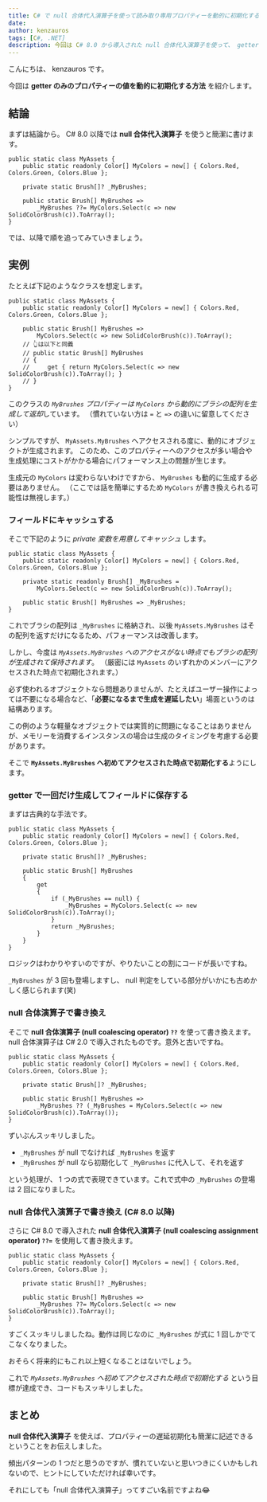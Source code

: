 ```yaml
---
title: C# で null 合体代入演算子を使って読み取り専用プロパティーを動的に初期化する
date: 
author: kenzauros
tags: [C#, .NET]
description: 今回は C# 8.0 から導入された null 合体代入演算子を使って、 getter のみのプロパティーの値を動的に初期化する方法を紹介します。
---
```


こんにちは、 kenzauros です。

今回は **getter のみのプロパティーの値を動的に初期化する方法** を紹介します。

## 結論

まずは結論から。 C# 8.0 以降では **null 合体代入演算子** を使うと簡潔に書けます。

```cs{6-7}:title=null合体代入演算子で置き換え
public static class MyAssets {
    public static readonly Color[] MyColors = new[] { Colors.Red, Colors.Green, Colors.Blue };

    private static Brush[]? _MyBrushes;

    public static Brush[] MyBrushes =>
        _MyBrushes ??= MyColors.Select(c => new SolidColorBrush(c)).ToArray();
}
```

では、以降で順を追ってみていきましょう。

## 実例

たとえば下記のようなクラスを想定します。

```cs{4-5}:title=getterで生成する場合
public static class MyAssets {
    public static readonly Color[] MyColors = new[] { Colors.Red, Colors.Green, Colors.Blue };

    public static Brush[] MyBrushes =>
        MyColors.Select(c => new SolidColorBrush(c)).ToArray();
    // 👆は以下と同義
    // public static Brush[] MyBrushes
    // {
    //     get { return MyColors.Select(c => new SolidColorBrush(c)).ToArray(); }
    // }
}
```

このクラスの *`MyBrushes` プロパティーは `MyColors` から動的にブラシの配列を生成して返却*しています。
（慣れていない方は `=` と `=>` の違いに留意してください）

シンプルですが、 `MyAssets.MyBrushes` へアクセスされる度に、動的にオブジェクトが生成されます。
このため、このプロパティーへのアクセスが多い場合や生成処理にコストがかかる場合にパフォーマンス上の問題が生じます。

生成元の `MyColors` は変わらないわけですから、 `MyBrushes` も動的に生成する必要はありません。
（ここでは話を簡単にするため `MyColors` が書き換えられる可能性は無視します。）

### フィールドにキャッシュする

そこで下記のように *private 変数を用意してキャッシュ* します。

```cs{4-7}:title=フィールドにキャッシュする
public static class MyAssets {
    public static readonly Color[] MyColors = new[] { Colors.Red, Colors.Green, Colors.Blue };

    private static readonly Brush[] _MyBrushes =
        MyColors.Select(c => new SolidColorBrush(c)).ToArray();

    public static Brush[] MyBrushes => _MyBrushes;
}
```

これでブラシの配列は `_MyBrushes` に格納され、以後 `MyAssets.MyBrushes` はその配列を返すだけになるため、パフォーマンスは改善します。

しかし、今度は *`MyAssets.MyBrushes` へのアクセスがない時点でもブラシの配列が生成されて保持されます*。
（厳密には `MyAssets` のいずれかのメンバーにアクセスされた時点で初期化されます。）

必ず使われるオブジェクトなら問題ありませんが、たとえばユーザー操作によっては不要になる場合など、「**必要になるまで生成を遅延したい**」場面というのは結構あります。

この例のような軽量なオブジェクトでは実質的に問題になることはありませんが、メモリーを消費するインスタンスの場合は生成のタイミングを考慮する必要があります。

そこで **`MyAssets.MyBrushes` へ初めてアクセスされた時点で初期化する**ようにします。

### getter で一回だけ生成してフィールドに保存する

まずは古典的な手法です。

```cs{6-15}:title=getterで一回だけ生成してフィールドに保存する
public static class MyAssets {
    public static readonly Color[] MyColors = new[] { Colors.Red, Colors.Green, Colors.Blue };

    private static Brush[]? _MyBrushes;

    public static Brush[] MyBrushes
    {
        get
        {
            if (_MyBrushes == null) {
                _MyBrushes = MyColors.Select(c => new SolidColorBrush(c)).ToArray();
            }
            return _MyBrushes;
        }
    }
}
```

ロジックはわかりやすいのですが、やりたいことの割にコードが長いですね。

`_MyBrushes` が 3 回も登場しますし、 null 判定をしている部分がいかにも古めかしく感じられます(笑)

### null 合体演算子で書き換え

そこで **null 合体演算子 (null coalescing operator) `??`** を使って書き換えます。 null 合体演算子は C# 2.0 で導入されたものです。意外と古いですね。

```cs{6-7}:title=null合体演算子で置き換え
public static class MyAssets {
    public static readonly Color[] MyColors = new[] { Colors.Red, Colors.Green, Colors.Blue };

    private static Brush[]? _MyBrushes;

    public static Brush[] MyBrushes =>
        _MyBrushes ?? (_MyBrushes = MyColors.Select(c => new SolidColorBrush(c)).ToArray());
}
```

ずいぶんスッキリしました。

- `_MyBrushes` が null でなければ `_MyBrushes` を返す
- `_MyBrushes` が null なら初期化して `_MyBrushes` に代入して、それを返す

という処理が、 1 つの式で表現できています。これで式中の `_MyBrushes` の登場は 2 回になりました。

### null 合体代入演算子で書き換え (C# 8.0 以降)

さらに C# 8.0 で導入された **null 合体代入演算子 (null coalescing assignment operator) `??=`** を使用して書き換えます。

```cs{6-7}:title=null合体代入演算子で置き換え
public static class MyAssets {
    public static readonly Color[] MyColors = new[] { Colors.Red, Colors.Green, Colors.Blue };

    private static Brush[]? _MyBrushes;

    public static Brush[] MyBrushes =>
        _MyBrushes ??= MyColors.Select(c => new SolidColorBrush(c)).ToArray();
}
```

すごくスッキリしましたね。動作は同じなのに `_MyBrushes` が式に 1 回しかでてこなくなりました。

おそらく将来的にもこれ以上短くなることはないでしょう。

これで *`MyAssets.MyBrushes` へ初めてアクセスされた時点で初期化する* という目標が達成でき、コードもスッキリしました。

## まとめ

**null 合体代入演算子** を使えば、プロパティーの遅延初期化も簡潔に記述できるということをお伝えしました。

頻出パターンの 1 つだと思うのですが、慣れていないと思いつきにくいかもしれないので、ヒントにしていただければ幸いです。

それにしても「null 合体代入演算子」ってすごい名前ですよね😂
